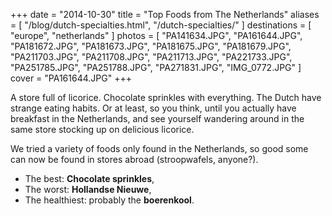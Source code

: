 +++
date    = "2014-10-30"
title   = "Top Foods from The Netherlands"
aliases = [ "/blog/dutch-specialties.html", "/dutch-specialties/" ]
destinations = [ "europe", "netherlands" ]
photos  = [
  "PA141634.JPG", "PA161644.JPG", "PA181672.JPG", "PA181673.JPG", "PA181675.JPG",
  "PA181679.JPG", "PA211703.JPG", "PA211708.JPG", "PA211713.JPG", "PA221733.JPG",
  "PA251785.JPG", "PA251788.JPG", "PA271831.JPG", "IMG_0772.JPG"
]
cover = "PA161644.JPG"
+++

A store full of licorice. Chocolate sprinkles with everything. The Dutch have strange eating habits. Or at least, so you think, until you actually have breakfast in the Netherlands, and see yourself wandering around in the same store stocking up on delicious licorice.
<!--more-->
We tried a variety of foods only found in the Netherlands, so good some can now be found in stores abroad (stroopwafels, anyone?).

* The best: **Chocolate sprinkles**,
* The worst: **Hollandse Nieuwe**,
* The healthiest: probably the **boerenkool**.